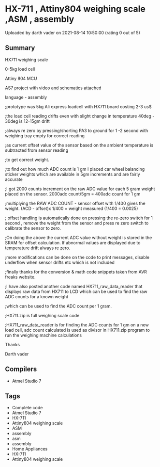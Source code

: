 # HX-711 , Attiny804 weighing scale ,ASM , assembly

Uploaded by darth vader on 2021-08-14 10:50:00 (rating 0 out of 5)

## Summary

HX711 weighing scale


0-5kg load cell 


Attiny 804 MCU


AS7 project with video and schematics attached


language - assembly


;prototype was 5kg Ali express loadcell with HX711 board costing 2-3 us$  

;the load cell reading drifts even with slight change in temperature 40deg - 30deg is 12-15gm drift  

;always re zero by pressing/shorting PA3 to ground for 1 -2 second with weighing tray empty for correct reading  

;as current offset value of the sensor based on the ambient temperature is subtracted from sensor reading  

;to get correct weight.


;to find out how much ADC count is 1 gm I placed car wheel balancing sticker weights which are available in 5gm increments and are fairly accurate


;I got 2000 counts increment on the raw ADC value for each 5 gram weight placed on the sensor. 2000adc count/5gm = 400adc count for 1 gm


;multiplying the RAW ADC COUNT - sensor offset with 1/400 gives the weight. (ACD - offset)x 1/400 = weight measured (1/400 = 0.0025)


; offset handling is automatically done on pressing the re-zero switch for 1 second , remove the weight from the sensor and press re zero switch to calibrate the sensor to zero.


;On doing the above the current ADC value without weight is stored in the SRAM for offset calculation. If abnormal values are displayed due to temperature drift always re zero.


;more modifications can be done on the code to print messages, disable underflow when sensor drifts etc which is not included


;finally thanks for the conversion & math code snippets taken from AVR freaks website.


;I have also posted another code named HX711\_raw\_data\_reader that displays raw data from HX711 to LCD which can be used to find the raw ADC counts for a known weight


;which can be used to find the ADC count per 1 gram. 


;HX711.zip is full weighing scale code


;HX711\_raw\_data\_reader is for finding the ADC counts for 1 gm on a new load cell, adc count calculated is used as divisor in HX711.zip program to run the weighing machine calculations


Thanks


Darth vader

## Compilers

- Atmel Studio 7

## Tags

- Complete code
- Atmel Studio 7
- HX-711
- Attiny804 weighing scale
- ASM
- assembly
- asm
- assembly
- Home Appliances
- HX-711
- Attiny804 weighing scale
